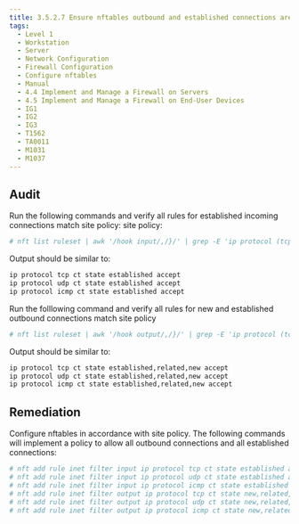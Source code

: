 ```yaml
---
title: 3.5.2.7 Ensure nftables outbound and established connections are configured
tags:
  - Level 1
  - Workstation
  - Server
  - Network Configuration
  - Firewall Configuration
  - Configure nftables
  - Manual
  - 4.4 Implement and Manage a Firewall on Servers
  - 4.5 Implement and Manage a Firewall on End-User Devices
  - IG1
  - IG2
  - IG3
  - T1562
  - TA0011
  - M1031
  - M1037
---
```


## Audit
Run the following commands and verify all rules for established incoming connections match site policy: site policy:
```bash
# nft list ruleset | awk '/hook input/,/}/' | grep -E 'ip protocol (tcp|udp|icmp) ct state'
```

Output should be similar to:
```bash
ip protocol tcp ct state established accept
ip protocol udp ct state established accept
ip protocol icmp ct state established accept
```

Run the folllowing command and verify all rules for new and established outbound connections match site policy
```bash
# nft list ruleset | awk '/hook output/,/}/' | grep -E 'ip protocol (tcp|udp|icmp) ct state'
```

Output should be similar to:
```bash
ip protocol tcp ct state established,related,new accept
ip protocol udp ct state established,related,new accept
ip protocol icmp ct state established,related,new accept
```

## Remediation
Configure nftables in accordance with site policy. The following commands will implement a policy to allow all outbound connections and all established connections:
```bash
# nft add rule inet filter input ip protocol tcp ct state established accept
# nft add rule inet filter input ip protocol udp ct state established accept
# nft add rule inet filter input ip protocol icmp ct state established accept
# nft add rule inet filter output ip protocol tcp ct state new,related,established accept
# nft add rule inet filter output ip protocol udp ct state new,related,established accept
# nft add rule inet filter output ip protocol icmp ct state new,related,established accept
```

